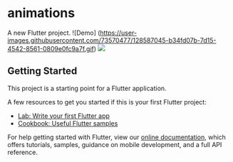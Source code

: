 # animations

A new Flutter project.
![Demo] (https://user-images.githubusercontent.com/73570477/128587045-b34fd07b-7d15-4542-8561-0809e0fc9a7f.gif)
<img src="https://user-images.githubusercontent.com/73570477/128587045-b34fd07b-7d15-4542-8561-0809e0fc9a7f.gif">

## Getting Started

This project is a starting point for a Flutter application.

A few resources to get you started if this is your first Flutter project:

- [Lab: Write your first Flutter app](https://flutter.dev/docs/get-started/codelab)
- [Cookbook: Useful Flutter samples](https://flutter.dev/docs/cookbook)

For help getting started with Flutter, view our
[online documentation](https://flutter.dev/docs), which offers tutorials,
samples, guidance on mobile development, and a full API reference.
